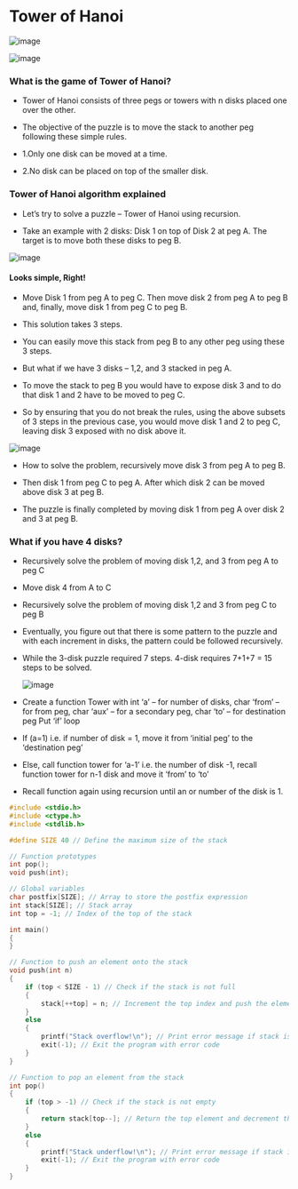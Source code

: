 # Tower of Hanoi

![image](https://github.com/Gurupatil0003/DSA_Tutorial/assets/110026505/ed72cec0-e9e4-4c8d-94db-549a1b413128)

![image](https://github.com/Gurupatil0003/DSA_Tutorial/assets/110026505/2e161bef-777e-4f86-a565-14fe684bea77)

### What is the game of Tower of Hanoi?
- Tower of Hanoi consists of three pegs or towers with n disks placed one over the other.

- The objective of the puzzle is to move the stack to another peg following these simple rules.

- 1.Only one disk can be moved at a time.
- 2.No disk can be placed on top of the smaller disk.

### Tower of Hanoi algorithm explained
- Let’s try to solve a puzzle – Tower of Hanoi using recursion.

- Take an example with 2 disks: Disk 1 on top of Disk 2 at peg A. The target is to move both these disks to peg B.

![image](https://github.com/Gurupatil0003/DSA_Tutorial/assets/110026505/0c397f07-3107-44bd-b629-3c136998be39)


#### Looks simple, Right!

- Move Disk 1 from peg A to peg C. Then move disk 2 from peg A to peg B and, finally, move disk 1 from peg C to peg B.

- This solution takes 3 steps.

- You can easily move this stack from peg B to any other peg using these 3 steps.

- But what if we have 3 disks – 1,2, and 3 stacked in peg A.

- To move the stack to peg B you would have to expose disk 3 and to do that disk 1 and 2 have to be moved to peg C.

- So by ensuring that you do not break the rules, using the above subsets of 3 steps in the previous case, you would move disk 1 and 2 to peg C, leaving disk 3 
 exposed with no disk above it.

![image](https://github.com/Gurupatil0003/DSA_Tutorial/assets/110026505/5b08adc9-f35e-485f-b00f-9803627d0513)

- How to solve the problem, recursively move disk 3 from peg A to peg B.

- Then disk 1 from peg C to peg A. After which disk 2 can be moved above disk 3 at peg B.

- The puzzle is finally completed by moving disk 1 from peg A over disk 2 and 3 at peg B.

### What if you have 4 disks?

- Recursively solve the problem of moving disk 1,2, and 3 from peg A to peg C
- Move disk 4 from A to C
- Recursively solve the problem of moving disk 1,2 and 3 from peg C to peg B
- Eventually, you figure out that there is some pattern to the puzzle and with each increment in disks, the pattern could be followed recursively.

- While the 3-disk puzzle required 7 steps. 4-disk requires 7+1+7 = 15 steps to be solved.

  ![image](https://github.com/Gurupatil0003/DSA_Tutorial/assets/110026505/b6b67761-6343-44d0-8fb5-a80b5a4a629d)


- Create a function Tower with int ‘a’ – for number of disks, char ‘from’ – for from peg, char ‘aux’ – for a secondary peg, char ‘to’ – for destination peg
 Put ‘if’ loop
- If (a=1) i.e. if number of disk = 1, move it from ‘initial peg’ to the ‘destination peg’
- Else, call function tower for ‘a-1’ i.e. the number of disk -1, recall function tower for n-1 disk and move it ‘from’ to ‘to’
- Recall function again using recursion until an or number of the disk is 1.


~~~c
#include <stdio.h>
#include <ctype.h>
#include <stdlib.h>

#define SIZE 40 // Define the maximum size of the stack

// Function prototypes
int pop();
void push(int);

// Global variables
char postfix[SIZE]; // Array to store the postfix expression
int stack[SIZE]; // Stack array
int top = -1; // Index of the top of the stack

int main()
{
}

// Function to push an element onto the stack
void push(int n)
{
    if (top < SIZE - 1) // Check if the stack is not full
    {
        stack[++top] = n; // Increment the top index and push the element
    }
    else
    {
        printf("Stack overflow!\n"); // Print error message if stack is full
        exit(-1); // Exit the program with error code
    }
}

// Function to pop an element from the stack
int pop()
{    
    if (top > -1) // Check if the stack is not empty
    {
        return stack[top--]; // Return the top element and decrement the top index
    }
    else
    {
        printf("Stack underflow!\n"); // Print error message if stack is empty
        exit(-1); // Exit the program with error code
    }
}

~~~
